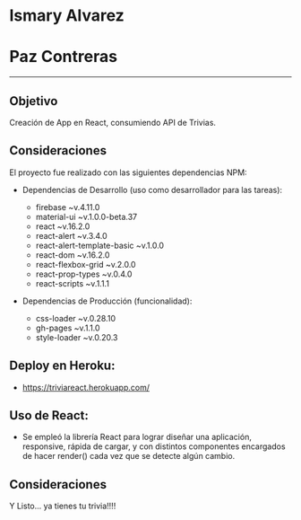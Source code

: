 # Ismary Alvarez
# Paz Contreras


***


## Objetivo

Creación de App en React, consumiendo API de Trivias.

## Consideraciones
El proyecto fue realizado con las siguientes dependencias NPM:

+ Dependencias de Desarrollo (uso como desarrollador para las tareas):
  - firebase ~v.4.11.0
  - material-ui ~v.1.0.0-beta.37
  - react ~v.16.2.0
  - react-alert ~v.3.4.0
  - react-alert-template-basic ~v.1.0.0
  - react-dom ~v.16.2.0
  - react-flexbox-grid ~v.2.0.0
  - react-prop-types ~v.0.4.0
  - react-scripts ~v.1.1.1

+ Dependencias de Producción (funcionalidad):
  - css-loader ~v.0.28.10
  - gh-pages ~v.1.1.0
  - style-loader ~v.0.20.3


## Deploy en Heroku:
  - https://triviareact.herokuapp.com/ 

## Uso de React:
  - Se empleó la librería React para lograr diseñar una aplicación, responsive, rápida de cargar, y con distintos componentes encargados de hacer render() cada vez que se detecte algún cambio.


## Consideraciones

Y Listo... ya tienes tu trivia!!!! 